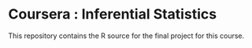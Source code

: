 Coursera : Inferential Statistics
=================================

This repository contains the R source for the final project for this course.